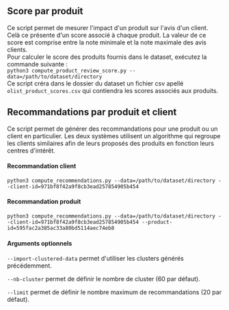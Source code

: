 ## Score par produit
Ce script permet de mesurer l'impact d'un produit sur l'avis d'un client.  
Celà ce présente d'un score associé à chaque produit.
La valeur de ce score est comprise entre la note minimale et la note maximale des avis clients.  
Pour calculer le score des produits fournis dans le dataset, exécutez la commande suivante :  
`python3 compute_product_review_score.py --data=/path/to/dataset/directory`  
Ce script créra dans le dossier du dataset un fichier csv apellé `olist_product_scores.csv` qui contiendra les scores associés aux produits.

## Recommandations par produit et client
Ce script permet de générer des recommandations pour une produit ou un client en particulier. Les deux systèmes utilisent un algorithme qui regroupe les clients similaires afin de leurs proposés des produits en fonction leurs centres d'intérêt.

#### Recommandation client
`python3 compute_recommendations.py --data=/path/to/dataset/directory --client-id=971bf8f42a9f8cb3ead257854905b454`


#### Recommandation produit
`python3 compute_recommendations.py --data=/path/to/dataset/directory --client-id=971bf8f42a9f8cb3ead257854905b454 --product-id=595fac2a385ac33a80bd5114aec74eb8`

#### Arguments optionnels
`--import-clustered-data` permet d'utiliser les clusters générés précédemment.

`--nb-cluster` permet de définir le nombre de cluster (60 par défaut).

`--limit` permet de définir le nombre maximum de recommandations (20 par défaut).
